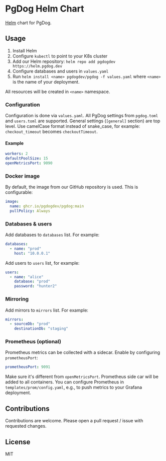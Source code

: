 # PgDog Helm Chart

[Helm](https://helm.sh) chart for PgDog.

## Usage

1. Install Helm
2. Configure `kubectl` to point to your K8s cluster
3. Add our Helm repository: `helm repo add pgdogdev https://helm.pgdog.dev`
4. Configure databases and users in `values.yaml`
5. Run `helm install <name> pgdogdev/pgdog -f values.yaml` where `<name>` is the name of your deployment.

All resources will be created in `<name>` namespace.

### Configuration

Configuration is done via `values.yaml`. All PgDog settings from `pgdog.toml` and `users.toml` are supported. General settings (`[general]` section) are top level. Use camelCase format instead of snake_case, for example: `checkout_timeout` becomes `checkoutTimeout`.

#### Example

```yaml
workers: 2
defaultPoolSize: 15
openMetricsPort: 9090
```

### Docker image

By default, the image from our GitHub repository is used. This is configurable:

```yaml
image:
  name: ghcr.io/pgdogdev/pgdog:main
  pullPolicy: Always
```

### Databases & users

Add databases to `databases` list. For example:

```yaml
databases:
  - name: "prod"
    host: "10.0.0.1"
```

Add users to `users` list, for example:

```yaml
users:
  - name: "alice"
    database: "prod"
    password: "hunter2"
```

### Mirroring

Add mirrors to `mirrors` list. For example:

```yaml
mirrors:
  - sourceDb: "prod"
    destinationDb: "staging"
```

### Prometheus (optional)

Prometheus metrics can be collected with a sidecar. Enable by configuring `prometheusPort`:

```yaml
prometheusPort: 9091
```

Make sure it's different from `openMetricsPort`. Prometheus side car will be added to all containers. You can configure Prometheus in `templates/prom/config.yaml`, e.g., to push metrics to your Grafana deployment.

## Contributions

Contributions are welcome. Please open a pull request / issue with requested changes.

## License

MIT
